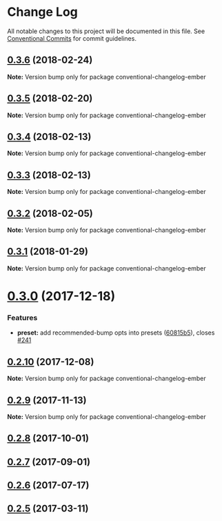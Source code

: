 # Change Log

All notable changes to this project will be documented in this file.
See [Conventional Commits](https://conventionalcommits.org) for commit guidelines.

<a name="0.3.6"></a>
## [0.3.6](https://github.com/conventional-changelog/conventional-changelog/compare/conventional-changelog-ember@0.3.5...conventional-changelog-ember@0.3.6) (2018-02-24)




**Note:** Version bump only for package conventional-changelog-ember

<a name="0.3.5"></a>
## [0.3.5](https://github.com/conventional-changelog/conventional-changelog/compare/conventional-changelog-ember@0.3.4...conventional-changelog-ember@0.3.5) (2018-02-20)




**Note:** Version bump only for package conventional-changelog-ember

<a name="0.3.4"></a>
## [0.3.4](https://github.com/stevemao/conventional-changelog-ember/compare/conventional-changelog-ember@0.3.3...conventional-changelog-ember@0.3.4) (2018-02-13)




**Note:** Version bump only for package conventional-changelog-ember

<a name="0.3.3"></a>
## [0.3.3](https://github.com/stevemao/conventional-changelog-ember/compare/conventional-changelog-ember@0.3.2...conventional-changelog-ember@0.3.3) (2018-02-13)




**Note:** Version bump only for package conventional-changelog-ember

<a name="0.3.2"></a>
## [0.3.2](https://github.com/stevemao/conventional-changelog-ember/compare/conventional-changelog-ember@0.3.1...conventional-changelog-ember@0.3.2) (2018-02-05)




**Note:** Version bump only for package conventional-changelog-ember

<a name="0.3.1"></a>
## [0.3.1](https://github.com/stevemao/conventional-changelog-ember/compare/conventional-changelog-ember@0.3.0...conventional-changelog-ember@0.3.1) (2018-01-29)




**Note:** Version bump only for package conventional-changelog-ember

<a name="0.3.0"></a>
# [0.3.0](https://github.com/stevemao/conventional-changelog-ember/compare/conventional-changelog-ember@0.2.10...conventional-changelog-ember@0.3.0) (2017-12-18)


### Features

* **preset:** add recommended-bump opts into presets ([60815b5](https://github.com/stevemao/conventional-changelog-ember/commit/60815b5)), closes [#241](https://github.com/stevemao/conventional-changelog-ember/issues/241)




<a name="0.2.10"></a>
## [0.2.10](https://github.com/stevemao/conventional-changelog-ember/compare/conventional-changelog-ember@0.2.9...conventional-changelog-ember@0.2.10) (2017-12-08)




**Note:** Version bump only for package conventional-changelog-ember

<a name="0.2.9"></a>
## [0.2.9](https://github.com/stevemao/conventional-changelog-ember/compare/conventional-changelog-ember@0.2.8...conventional-changelog-ember@0.2.9) (2017-11-13)




**Note:** Version bump only for package conventional-changelog-ember

<a name="0.2.8"></a>
## [0.2.8](https://github.com/stevemao/conventional-changelog-ember/compare/conventional-changelog-ember@0.2.7...conventional-changelog-ember@0.2.8) (2017-10-01)

<a name="0.2.7"></a>
## [0.2.7](https://github.com/stevemao/conventional-changelog-ember/compare/conventional-changelog-ember@0.2.6...conventional-changelog-ember@0.2.7) (2017-09-01)

<a name="0.2.6"></a>
## [0.2.6](https://github.com/stevemao/conventional-changelog-ember/compare/conventional-changelog-ember@0.2.5...conventional-changelog-ember@0.2.6) (2017-07-17)

<a name="0.2.5"></a>
## [0.2.5](https://github.com/stevemao/conventional-changelog-ember/compare/conventional-changelog-ember@0.2.4...conventional-changelog-ember@0.2.5) (2017-03-11)
